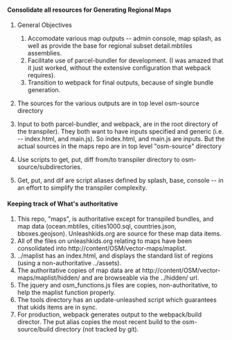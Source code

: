 #### Consolidate all resources for Generating Regional Maps ####
1. General Objectives

    1. Accomodate various map outputs -- admin console, map splash, as well as provide the base for regional subset detail.mbtiles assemblies.
    2. Facilitate use of parcel-bundler for development. (I was amazed that it just worked, without the extensive configuration that webpack requires).
    3. Transition to webpack for final outputs, because of single bundle generation.

1. The sources for the various outputs are in top level osm-source directory
1. Input to both parcel-bundler, and webpack, are in the root directory of the transpiler). They both want to have inputs specified and generic (i.e. -- index.html, and main.js). So index.html, and main.js are inputs. But the actual sources in the maps repo are in top level "osm-source" directory
1. Use scripts to get, put, diff from/to transpiler directory to osm-source/subdirectories.
1. Get, put, and dif are script aliases defined by splash, base, console -- in an effort to simplify the transpiler complexity.

#### Keeping track of What's authoritative ####
1. This repo, "maps", is authoritative except for transpiled bundles, and map data (ocean.mbtiles, cities1000.sql, countries.json, bboxes.geojson). Unleashkids.org are source for these map data items.
2. All of the files on unleashkids.org relating to maps have been consolidated into http://content/OSM/vector-maps/maplist.
3. ../maplist has an index.html, and displays the standard list of regions (using a non-authoritative ../assets).
4. The authoritative copies of map data are at  http://content/OSM/vector-maps/maplist/hidden/ and are browseable via the ../hidden/ url.
5. The jquery and osm_functions.js files are copies, non-authoritative, to help the maplist function properly.
6. The tools directory has an update-unleashed script which guarantees that ukids items are in sync.
7. For production, webpack generates output to the webpack/build director. The put alias copies the most recent build to the osm-source/build directory (not tracked by git).

